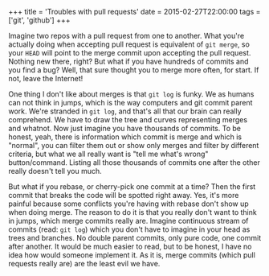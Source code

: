 +++
title = 'Troubles with pull requests'
date = 2015-02-27T22:00:00
tags = ['git', 'github']
+++


Imagine two repos with a pull request from one to another. What you're actually
doing when accepting pull request is equivalent of `git merge`, so your `HEAD`
will point to the merge commit upon accepting the pull request.  Nothing new
there, right? But what if you have hundreds of commits and you find a bug?
Well, that sure thought you to merge more often, for start. If not, leave the
Internet!

One thing I don't like about merges is that `git log` is funky. We as humans can
not think in jumps, which is the way computers and git commit parent work. We're
stranded in `git log`, and that's all that our brain can really comprehend. We
have to draw the tree and curves representing merges and whatnot. Now just
imagine you have thousands of commits. To be honest, yeah, there is information
which commit is merge and which is "normal", you can filter them out or show
only merges and filter by different criteria, but what we all really want is
"tell me what's wrong" button/command. Listing all those thousands of commits
one after the other really doesn't tell you much.

But what if you rebase, or cherry-pick one commit at a time? Then the first
commit that breaks the code will be spotted right away. Yes, it's more painful
because some conflicts you're having with rebase don't show up when doing merge.
The reason to do it is that you really don't want to think in jumps, which merge
commits really are. Imagine continuous stream of commits (read: `git log`) which
you don't have to imagine in your head as trees and branches. No double parent
commits, only pure code, one commit after another. It would be much easier to
read, but to be honest, I have no idea how would someone implement it. As it is,
merge commits (which pull requests really are) are the least evil we have.
